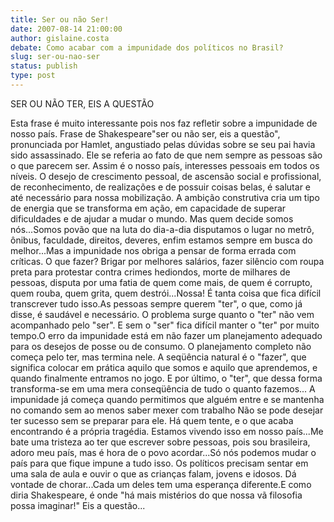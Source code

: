 ```yaml
---
title: Ser ou não Ser!
date: 2007-08-14 21:00:00
author: gislaine.costa
debate: Como acabar com a impunidade dos políticos no Brasil?
slug: ser-ou-nao-ser
status: publish 
type: post
---
```


SER OU NÃO TER, EIS A QUESTÃO   

  

Esta frase é muito interessante pois nos faz refletir sobre a impunidade de nosso país. Frase de Shakespeare"ser ou não ser, eis a questão", pronunciada por Hamlet, angustiado pelas dúvidas sobre se seu pai havia sido assassinado. Ele se referia ao fato de que nem sempre as pessoas são o que parecem ser. Assim é o nosso país, interesses pessoais em todos os níveis. O desejo de crescimento pessoal, de ascensão social e profissional, de reconhecimento, de realizações e de possuir coisas belas, é salutar e até necessário para nossa mobilização. A ambição construtiva cria um tipo de energia que se transforma em ação, em capacidade de superar dificuldades e de ajudar a mudar o mundo. Mas quem decide somos nós...Somos povão que na luta do dia-a-dia disputamos o lugar no metrô, ônibus, faculdade, direitos, deveres, enfim estamos sempre em busca do melhor...Mas a impunidade nos obriga a pensar de forma errada com críticas. O que fazer? Brigar por melhores salários, fazer silêncio com roupa preta para protestar contra crimes hediondos, morte de milhares de pessoas, disputa por uma fatia de quem come mais, de quem é corrupto, quem rouba, quem grita, quem destrói...Nossa! É tanta coisa que fica difícil transcrever tudo isso.As pessoas sempre querem "ter", o que, como já disse, é saudável e necessário. O problema surge quanto o "ter" não vem acompanhado pelo "ser". E sem o "ser" fica difícil manter o "ter" por muito tempo.O erro da impunidade está em não fazer um planejamento adequado para os desejos de posse ou de consumo. O planejamento completo não começa pelo ter, mas termina nele. A seqüência natural é o "fazer", que significa colocar em prática aquilo que somos e aquilo que aprendemos, e quando finalmente entramos no jogo. E por último, o "ter", que dessa forma transforma-se em uma mera conseqüência de tudo o quanto fazemos... A impunidade já começa quando permitimos que alguém entre e se mantenha no comando sem ao menos saber mexer com trabalho Não se pode desejar ter sucesso sem se preparar para ele. Há quem tente, e o que acaba encontrando é a própria tragédia. Estamos vivendo isso em nosso país...Me bate uma tristeza ao ter que escrever sobre pessoas, pois sou brasileira, adoro meu país, mas é hora de o povo acordar...Só nós podemos mudar o país para que fique impune a tudo isso. Os políticos precisam sentar em uma sala de aula e ouvir o que as crianças falam, jovens e idosos. Dá vontade de chorar...Cada um deles tem uma esperança diferente.E como diria Shakespeare, é onde "há mais mistérios do que nossa vã filosofia possa imaginar!" Eis a questão...
